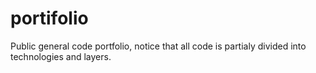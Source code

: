 # portifolio
Public general code portfolio, notice that all code is partialy divided into technologies and layers.
